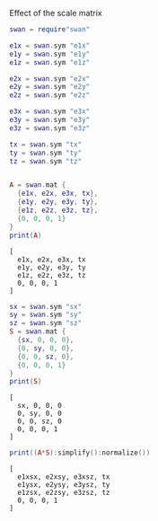 Effect of the scale matrix


```lua
swan = require"swan"

e1x = swan.sym "e1x"
e1y = swan.sym "e1y"
e1z = swan.sym "e1z"

e2x = swan.sym "e2x"
e2y = swan.sym "e2y"
e2z = swan.sym "e2z"

e3x = swan.sym "e3x"
e3y = swan.sym "e3y"
e3z = swan.sym "e3z"

tx = swan.sym "tx"
ty = swan.sym "ty"
tz = swan.sym "tz"
```
```output[9](09/30/22 15:28:22)
```

```lua
A = swan.mat {
  {e1x, e2x, e3x, tx},
  {e1y, e2y, e3y, ty},
  {e1z, e2z, e3z, tz},
  {0, 0, 0, 1}
}
print(A)
```
```output[10](09/30/22 15:28:25)
[
  e1x, e2x, e3x, tx
  e1y, e2y, e3y, ty
  e1z, e2z, e3z, tz
  0, 0, 0, 1
]
```


```lua
sx = swan.sym "sx"
sy = swan.sym "sy"
sz = swan.sym "sz"
S = swan.mat {
  {sx, 0, 0, 0},
  {0, sy, 0, 0},
  {0, 0, sz, 0},
  {0, 0, 0, 1}
}
print(S)
```
```output[13](09/30/22 15:29:04)
[
  sx, 0, 0, 0
  0, sy, 0, 0
  0, 0, sz, 0
  0, 0, 0, 1
]
```


```lua
print((A*S):simplify():normalize())
```
```output[14](09/30/22 15:29:07)
[
  e1xsx, e2xsy, e3xsz, tx
  e1ysx, e2ysy, e3ysz, ty
  e1zsx, e2zsy, e3zsz, tz
  0, 0, 0, 1
]
```
